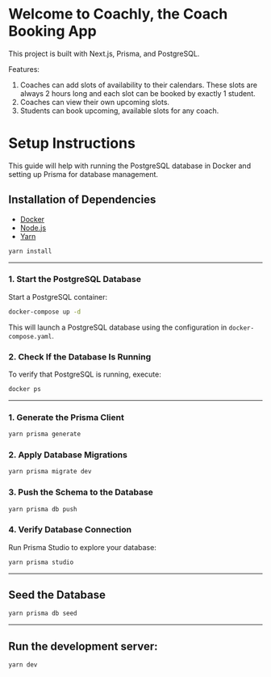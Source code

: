 # Welcome to Coachly, the Coach Booking App

This project is built with Next.js, Prisma, and PostgreSQL.

Features:

1. Coaches can add slots of availability to their calendars. These slots are always 2 hours long and each slot can be booked by exactly 1 student.
2. Coaches can view their own upcoming slots.
3. Students can book upcoming, available slots for any coach.

# Setup Instructions

This guide will help with running the PostgreSQL database in Docker and setting up Prisma for database management.

## Installation of Dependencies

- [Docker](https://docs.docker.com/get-docker/)
- [Node.js](https://nodejs.org/)
- [Yarn](https://yarnpkg.com/)

```sh
yarn install
```

---

### **1. Start the PostgreSQL Database**

Start a PostgreSQL container:

```sh
docker-compose up -d
```

This will launch a PostgreSQL database using the configuration in `docker-compose.yaml`.

### **2. Check If the Database Is Running**

To verify that PostgreSQL is running, execute:

```sh
docker ps
```

---

### **1. Generate the Prisma Client**

```sh
yarn prisma generate
```

### **2. Apply Database Migrations**

```sh
yarn prisma migrate dev
```

### **3. Push the Schema to the Database**

```sh
yarn prisma db push
```

### **4. Verify Database Connection**

Run Prisma Studio to explore your database:

```sh
yarn prisma studio
```

---

## Seed the Database

```sh
yarn prisma db seed
```

---

## Run the development server:

```sh
yarn dev
```
